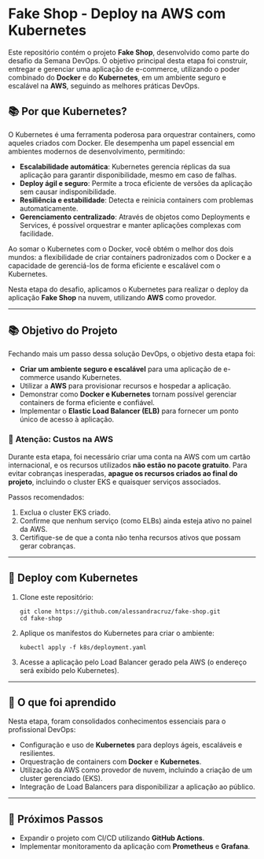 # **Fake Shop - Deploy na AWS com Kubernetes**

Este repositório contém o projeto **Fake Shop**, desenvolvido como parte do desafio da Semana DevOps. O objetivo principal desta etapa foi construir, entregar e gerenciar uma aplicação de e-commerce, utilizando o poder combinado do **Docker** e do **Kubernetes**, em um ambiente seguro e escalável na **AWS**, seguindo as melhores práticas DevOps.

## 📚 **Por que Kubernetes?**

O Kubernetes é uma ferramenta poderosa para orquestrar containers, como aqueles criados com Docker. Ele desempenha um papel essencial em ambientes modernos de desenvolvimento, permitindo:

- **Escalabilidade automática**: Kubernetes gerencia réplicas da sua aplicação para garantir disponibilidade, mesmo em caso de falhas.
- **Deploy ágil e seguro**: Permite a troca eficiente de versões da aplicação sem causar indisponibilidade.
- **Resiliência e estabilidade**: Detecta e reinicia containers com problemas automaticamente.
- **Gerenciamento centralizado**: Através de objetos como Deployments e Services, é possível orquestrar e manter aplicações complexas com facilidade.

Ao somar o Kubernetes com o Docker, você obtém o melhor dos dois mundos: a flexibilidade de criar containers padronizados com o Docker e a capacidade de gerenciá-los de forma eficiente e escalável com o Kubernetes.

Nesta etapa do desafio, aplicamos o Kubernetes para realizar o deploy da aplicação **Fake Shop** na nuvem, utilizando **AWS** como provedor.

------

## 📚 **Objetivo do Projeto**

Fechando mais um passo dessa solução DevOps, o objetivo desta etapa foi:

- **Criar um ambiente seguro e escalável** para uma aplicação de e-commerce usando Kubernetes.
- Utilizar a **AWS** para provisionar recursos e hospedar a aplicação.
- Demonstrar como **Docker e Kubernetes** tornam possível gerenciar containers de forma eficiente e confiável.
- Implementar o **Elastic Load Balancer (ELB)** para fornecer um ponto único de acesso à aplicação.

### 🛑 **Atenção: Custos na AWS**

Durante esta etapa, foi necessário criar uma conta na AWS com um cartão internacional, e os recursos utilizados **não estão no pacote gratuito**. Para evitar cobranças inesperadas, **apague os recursos criados ao final do projeto**, incluindo o cluster EKS e quaisquer serviços associados.

Passos recomendados:

1. Exclua o cluster EKS criado.
2. Confirme que nenhum serviço (como ELBs) ainda esteja ativo no painel da AWS.
3. Certifique-se de que a conta não tenha recursos ativos que possam gerar cobranças.

------

## 🚀 **Deploy com Kubernetes**

1. Clone este repositório:

   ```
   git clone https://github.com/alessandracruz/fake-shop.git
   cd fake-shop
   ```

2. Aplique os manifestos do Kubernetes para criar o ambiente:

   ```
   kubectl apply -f k8s/deployment.yaml
   ```

3. Acesse a aplicação pelo Load Balancer gerado pela AWS (o endereço será exibido pelo Kubernetes).

------

## 🌟 **O que foi aprendido**

Nesta etapa, foram consolidados conhecimentos essenciais para o profissional DevOps:

- Configuração e uso de **Kubernetes** para deploys ágeis, escaláveis e resilientes.
- Orquestração de containers com **Docker** e **Kubernetes**.
- Utilização da AWS como provedor de nuvem, incluindo a criação de um cluster gerenciado (EKS).
- Integração de Load Balancers para disponibilizar a aplicação ao público.

------

## 📌 **Próximos Passos**

- Expandir o projeto com CI/CD utilizando **GitHub Actions**.
- Implementar monitoramento da aplicação com **Prometheus** e **Grafana**.
